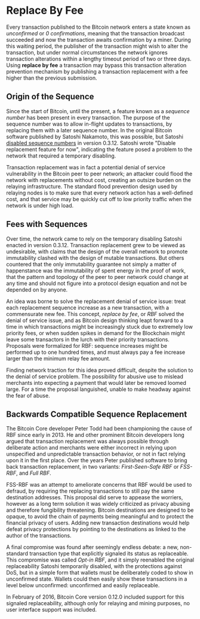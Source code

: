 # Replace By Fee

Every transaction published to the Bitcoin network enters a state known as *unconfirmed* or *0 confirmations*, meaning that the transaction broadcast succeeded and now the transaction awaits confirmation by a miner. During this waiting period, the publisher of the transaction might wish to alter the transaction, but under normal circumstances the network ignores transaction alterations within a lengthy timeout period of two or three days. Using **replace by fee** a transaction may bypass this transaction alteration prevention mechanism by publishing a transaction replacement with a fee higher than the previous submission.

## Origin of the Sequence

Since the start of Bitcoin, until the present, a feature known as a *sequence number* has been present in every transaction. The purpose of the sequence number was to allow in-flight updates to transactions, by replacing them with a later sequence number. In the original Bitcoin software published by Satoshi Nakamoto, this was possible, but Satoshi [disabled sequence numbers](https://github.com/bitcoin/bitcoin/commit/05454818dc7ed92f577a1a1ef6798049f17a52e7#diff-118fcbaaba162ba17933c7893247df3aR522) in version 0.3.12. Satoshi wrote "Disable replacement feature for now", indicating the feature posed a problem to the network that required a temporary disabling.

Transaction replacement was in fact a potential denial of service vulnerability in the Bitcoin peer to peer network; an attacker could flood the network with replacements without cost, creating an outsize burden on the relaying infrastructure. The standard flood prevention design used by relaying nodes is to make sure that every network action has a well-defined cost, and that service may be quickly cut off to low priority traffic when the network is under high load.

## Fees with Sequences

Over time, the network came to rely on the temporary disabling Satoshi enacted in version 0.3.12. Transaction replacement grew to be viewed as undesirable, with claims that the design of the overall network to promote immutability clashed with the design of mutable transactions. But others countered that the only immutability guarantee not simply a matter of happenstance was the immutability of spent energy in the proof of work, that the pattern and topology of the peer to peer network could change at any time and should not figure into a protocol design equation and not be depended on by anyone.

An idea was borne to solve the replacement denial of service issue: treat each replacement sequence increase as a new transaction, with a commensurate new fee. This concept, *replace by fee*, or *RBF* solved the denial of service issue, and as Bitcoin design thinking leapt forward to a time in which transactions might be increasingly stuck due to extremely low priority fees, or when sudden spikes in demand for the Blockchain might leave some transactors in the lurch with their priority transactions. Proposals were formalized for RBF: sequence increases might be performed up to one hundred times, and must always pay a fee increase larger than the minimum relay fee amount.

Finding network traction for this idea proved difficult, despite the solution to the denial of service problem. The possibility for abusive use to mislead merchants into expecting a payment that would later be removed loomed large. For a time the proposal languished, unable to make headway against the fear of abuse.

## Backwards Compatible Sequence Replacement

The Bitcoin Core developer Peter Todd had been championing the cause of RBF since early in 2013. He and other prominent Bitcoin developers long argued that transaction replacement was always possible through deliberate action and merchants were either incorrect in relying upon unspecified and unpredictable transaction behavior, or not in fact relying upon it in the first place. Over the years Peter published software to bring back transaction replacement, in two variants: *First-Seen-Safe RBF* or *FSS-RBF*, and *Full RBF*.

FSS-RBF was an attempt to ameliorate concerns that RBF would be used to defraud, by requiring the replacing transactions to still pay the same destination addresses. This proposal did serve to appease the worriers, however as a long term solution it was widely criticized as privacy abusing and therefore fungibility threatening. Bitcoin destinations are designed to be opaque, to avoid the chain of payments being meaningful and to protect the financial privacy of users. Adding new transaction destinations would help defeat privacy protections by pointing to the destinations as linked to the author of the transactions.

A final compromise was found after seemingly endless debate: a new, non-standard transaction type that explicitly signaled its status as replaceable. This compromise was called *Opt-in RBF*, and it simply reenabled the original replaceability Satoshi temporarily disabled, with the protections against DoS, but in a simple form that wallets must be deliberately coded to show in unconfirmed state. Wallets could then easily show these transactions in a level below unconfirmed: unconfirmed and easily replaceable.

In February of 2016, Bitcoin Core version 0.12.0 included support for this signaled replaceability, although only for relaying and mining purposes, no user interface support was included.

